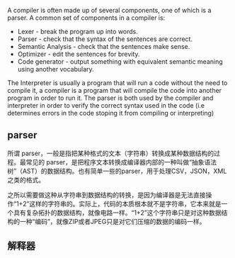 A compiler is often made up of several components, one of which is a parser. A common set of components in a compiler is:

 * Lexer - break the program up into words.
 * Parser - check that the syntax of the sentences are correct.
 * Semantic Analysis - check that the sentences make sense.
 * Optimizer - edit the sentences for brevity.
 * Code generator - output something with equivalent semantic meaning using another vocabulary.

The Interpreter is usually a program that will run a code without the need to compile it, a compiler is a program that will compile the code into another program in order to run it.
The parser is both used by the compiler and interpreter in order to verify the correct syntax used in the code (i.e determines errors in the code stoping it from compiling or interpreting)


## parser

所谓 parser，一般是指把某种格式的文本（字符串）转换成某种数据结构的过程。最常见的 parser，是把程序文本转换成编译器内部的一种叫做“抽象语法树”（AST）的数据结构。也有简单一些的parser，用于处理CSV，JSON，XML之类的格式。

之所以需要做这种从字符串到数据结构的转换，是因为编译器是无法直接操作“1+2”这样的字符串的。实际上，代码的本质根本就不是字符串，它本来就是一个具有复杂拓扑的数据结构，就像电路一样。“1+2”这个字符串只是对这种数据结构的一种“编码”，就像ZIP或者JPEG只是对它们压缩的数据的编码一样。


## 解释器

